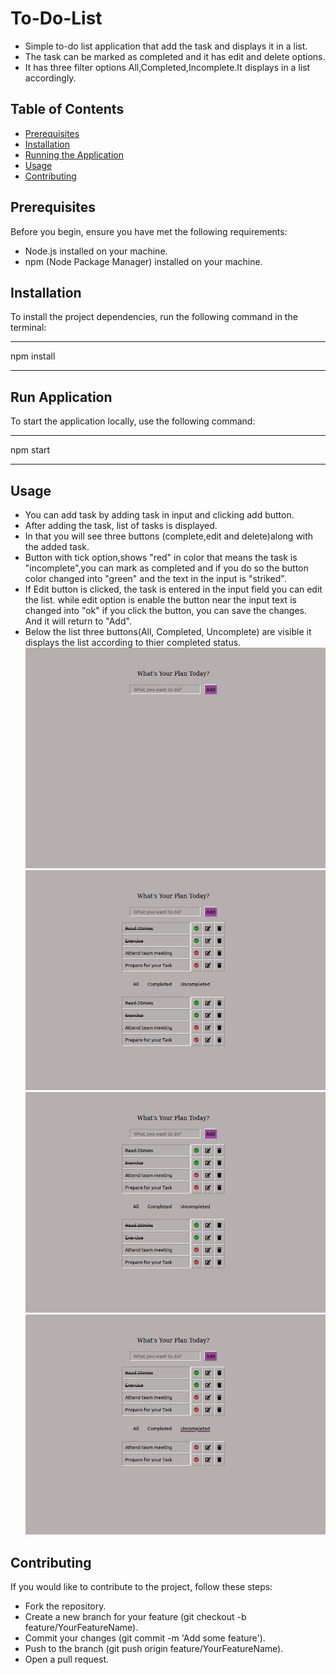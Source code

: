 # To-Do-List
- Simple to-do list application that add the task and displays it in a list.
- The task can be marked as completed and it has edit and delete options.
- It has three filter options All,Completed,Incomplete.It displays in a list accordingly.

## Table of Contents
- [Prerequisites](#prerequisites)
- [Installation](#installation)
- [Running the Application](#running-the-application)
- [Usage](#usage)
- [Contributing](#contributing)
  
## Prerequisites
Before you begin, ensure you have met the following requirements:
- Node.js installed on your machine.
- npm (Node Package Manager) installed on your machine.

## Installation
To install the project dependencies, run the following command in the terminal:
*****************
npm install
*****************
## Run Application
To start the application locally, use the following command:
*****************
npm start
*****************
## Usage
- You can add task by adding task in input and clicking add button.
- After adding the task, list of tasks is displayed.
- In that you will see three buttons (complete,edit and delete)along with the added task.
- Button with tick option,shows "red" in color that means the task is "incomplete",you can mark as completed and if you do so the button color changed into "green" and the text in the input is "striked".
- If Edit button is clicked, the task is entered in the input field you can edit the list. while edit option is enable the button near the input text is changed into "ok" if you click the button, you can save the changes. And it will return to "Add". 
- Below the list three buttons(All, Completed, Uncomplete) are visible it displays the list according to thier completed status.
![Screen shot](https://github.com/thilipraj38/to-do-list/blob/main/Screenshot%20from%202024-01-03%2012-21-16.png?raw=true)
![Screen shot](https://github.com/thilipraj38/to-do-list/blob/main/Screenshot%20from%202024-01-03%2012-03-16.png?raw=true   )
![Screen shot](https://github.com/thilipraj38/to-do-list/blob/main/Screenshot%20from%202024-01-03%2012-03-16.png?raw=true)
![Screen shot](https://github.com/thilipraj38/to-do-list/blob/main/Screenshot%20from%202024-01-03%2012-06-12.png?raw=true)
## Contributing
If you would like to contribute to the project, follow these steps:

- Fork the repository.
- Create a new branch for your feature (git checkout -b feature/YourFeatureName).
- Commit your changes (git commit -m 'Add some feature').
- Push to the branch (git push origin feature/YourFeatureName).
- Open a pull request.


